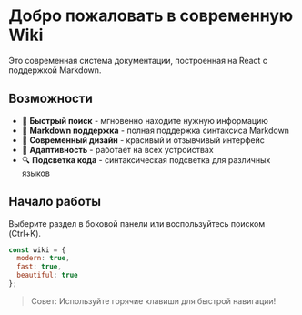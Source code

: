 # Добро пожаловать в современную Wiki

Это современная система документации, построенная на React с поддержкой Markdown.

## Возможности

- 🚀 **Быстрый поиск** - мгновенно находите нужную информацию
- 📝 **Markdown поддержка** - полная поддержка синтаксиса Markdown
- 🎨 **Современный дизайн** - красивый и отзывчивый интерфейс
- 📱 **Адаптивность** - работает на всех устройствах
- 🔍 **Подсветка кода** - синтаксическая подсветка для различных языков

## Начало работы

Выберите раздел в боковой панели или воспользуйтесь поиском (Ctrl+K).

```javascript
const wiki = {
  modern: true,
  fast: true,
  beautiful: true
};
```

> Совет: Используйте горячие клавиши для быстрой навигации! 
